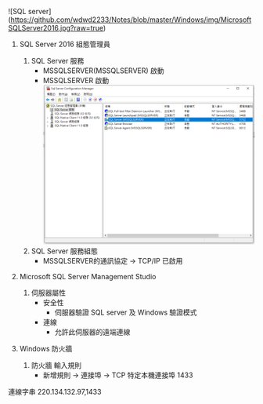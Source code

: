 
![SQL server] (https://github.com/wdwd2233/Notes/blob/master/Windows/img/MicrosoftSQLServer2016.jpg?raw=true)

1. SQL Server 2016 組態管理員

	1. SQL Server 服務
		* MSSQLSERVER(MSSQLSERVER) 啟動
		* MSSQLSERVER 啟動
		![Setting](https://github.com/wdwd2233/Notes/blob/master/Windows/img/SQLConnection.png?raw=true)
	2. SQL Server 服務組態
		* MSSQLSERVER的通訊協定 → TCP/IP 已啟用
		
2. Microsoft SQL Server Management Studio 

	1. 伺服器屬性
		* 安全性 
			* 伺服器驗證 SQL server 及 Windows 驗證模式 
		* 連線
			* 允許此伺服器的遠端連線

3. Windows 防火牆 

	1. 防火牆 輸入規則
		* 新增規則 → 連接埠 → TCP 特定本機連接埠 1433 
		
		
連線字串 220.134.132.97,1433 
